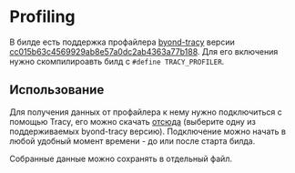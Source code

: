 # Profiling

В билде есть поддержка профайлера [byond-tracy](https://github.com/mafemergency/byond-tracy) версии [cc015b63c4569929ab8e57a0dc2ab4363a77b188](https://github.com/mafemergency/byond-tracy/commit/cc015b63c4569929ab8e57a0dc2ab4363a77b188). Для его включения нужно скомпилироавть билд с `#define TRACY_PROFILER`.

## Использование

Для получения данных от профайлера к нему нужно подключиться с помощью Tracy, его можно скачать [отсюда](https://github.com/wolfpld/tracy) (выберите одну из поддерживаемых byond-tracy версию). Подключение можно начать в любой удобный момент времени - до или после старта билда.

Собранные данные можно сохранять в отдельный файл.
